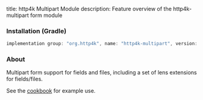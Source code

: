 title: http4k Multipart Module
description: Feature overview of the http4k-multipart form module

### Installation (Gradle)

```groovy
implementation group: "org.http4k", name: "http4k-multipart", version: "4.5.0.1"
```

### About

Multipart form support for fields and files, including a set of lens extensions for fields/files.

See the [cookbook](/cookbook/multipart_forms/) for example use.
